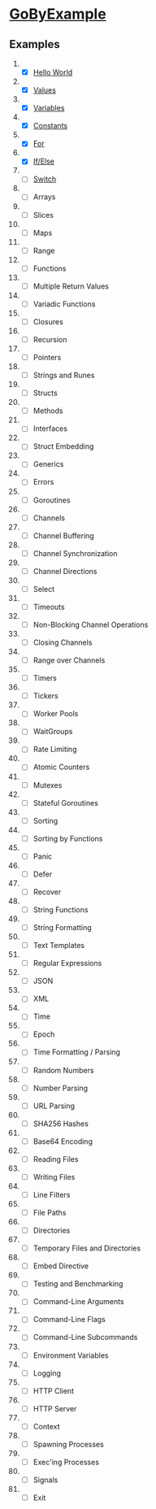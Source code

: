 # [GoByExample](https://gobyexample.com/)

## Examples

1. - [x] [Hello World](https://gobyexample.com/hello-world)
2. - [x] [Values](https://gobyexample.com/values)
3. - [x] [Variables](https://gobyexample.com/variables)
4. - [x] [Constants](https://gobyexample.com/constants)
5. - [x] [For](https://gobyexample.com/for)
6. - [x] [If/Else](https://gobyexample.com/if-else)
7. - [ ] [Switch](https://gobyexample.com/switch)
8. - [ ] Arrays
9. - [ ] Slices
10. - [ ] Maps
11. - [ ] Range
12. - [ ] Functions
13. - [ ] Multiple Return Values
14. - [ ] Variadic Functions
15. - [ ] Closures
16. - [ ] Recursion
17. - [ ] Pointers
18. - [ ] Strings and Runes
19. - [ ] Structs
20. - [ ] Methods
21. - [ ] Interfaces
22. - [ ] Struct Embedding
23. - [ ] Generics
24. - [ ] Errors
25. - [ ] Goroutines
26. - [ ] Channels
27. - [ ] Channel Buffering
28. - [ ] Channel Synchronization
29. - [ ] Channel Directions
30. - [ ] Select
31. - [ ] Timeouts
32. - [ ] Non-Blocking Channel Operations
33. - [ ] Closing Channels
34. - [ ] Range over Channels
35. - [ ] Timers
36. - [ ] Tickers
37. - [ ] Worker Pools
38. - [ ] WaitGroups
39. - [ ] Rate Limiting
40. - [ ] Atomic Counters
41. - [ ] Mutexes
42. - [ ] Stateful Goroutines
43. - [ ] Sorting
44. - [ ] Sorting by Functions
45. - [ ] Panic
46. - [ ] Defer
47. - [ ] Recover
48. - [ ] String Functions
49. - [ ] String Formatting
50. - [ ] Text Templates
51. - [ ] Regular Expressions
52. - [ ] JSON
53. - [ ] XML
54. - [ ] Time
55. - [ ] Epoch
56. - [ ] Time Formatting / Parsing
57. - [ ] Random Numbers
58. - [ ] Number Parsing
59. - [ ] URL Parsing
60. - [ ] SHA256 Hashes
61. - [ ] Base64 Encoding
62. - [ ] Reading Files
63. - [ ] Writing Files
64. - [ ] Line Filters
65. - [ ] File Paths
66. - [ ] Directories
67. - [ ] Temporary Files and Directories
68. - [ ] Embed Directive
69. - [ ] Testing and Benchmarking
70. - [ ] Command-Line Arguments
71. - [ ] Command-Line Flags
72. - [ ] Command-Line Subcommands
73. - [ ] Environment Variables
74. - [ ] Logging
75. - [ ] HTTP Client
76. - [ ] HTTP Server
77. - [ ] Context
78. - [ ] Spawning Processes
79. - [ ] Exec'ing Processes
80. - [ ] Signals
81. - [ ] Exit